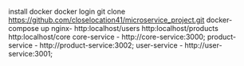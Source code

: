 install docker 
docker login
git clone https://github.com/closelocation41/microservice_project.git
docker-compose up
nginx-
http:localhost/users
http:localhost/products
http:localhost/core
core-service -
 http://core-service:3000;
product-service -
 http://product-service:3002;
user-service -
 http://user-service:3001;